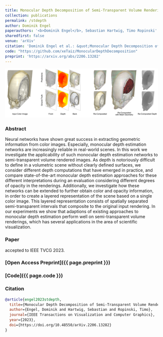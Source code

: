 ```yaml
---
title: Monocular Depth Decomposition of Semi-Transparent Volume Renderings
collection: publications
permalink: /stdepth
author: Dominik Engel
paperauthors: '<b>Dominik Engel</b>, Sebastian Hartwig, Timo Ropinski'
sharedfirst: false
venue: 'arXiv'
citation: 'Dominik Engel et al.: &quot;Monocular Depth Decomposition of Semi-Transparent Volume Renderings&quot; <i>IEEE TVCG 2023</i>.'
code: "https://github.com/xeTaiz/MonocularDepthDecomposition"
preprint: 'https://arxiv.org/abs/2206.13282'
---
```



![DVAO Teaser](images/stdepth-teaser.png)

### Abstract
Neural networks have shown great success in extracting geometric information from color images. Especially, monocular depth estimation networks are increasingly reliable in real-world scenes. In this work we investigate the applicability of such monocular depth estimation networks to semi-transparent volume rendered images. As depth is notoriously difficult to define in a volumetric scene without clearly defined surfaces, we consider different depth computations that have emerged in practice, and compare state-of-the-art monocular depth estimation approaches for these different interpretations during an evaluation considering different degrees of opacity in the renderings. Additionally, we investigate how these networks can be extended to further obtain color and opacity information, in order to create a layered representation of the scene based on a single color image. This layered representation consists of spatially separated semi-transparent intervals that composite to the original input rendering. In our experiments we show that adaptions of existing approaches to monocular depth estimation perform well on semi-transparent volume renderings, which has several applications in the area of scientific visualization.

### Paper
accepted to IEEE TVCG 2023.
### [Open Access Preprint]({{ page.preprint }})
### [Code]({{ page.code }})

### Citation

```bibtex
@article{engel2023stdepth,
  title={Monocular Depth Decomposition of Semi-Transparent Volume Renderings},
  author={Engel, Dominik and Hartwig, Sebastian and Ropinski, Timo},
  journal={IEEE Transactions on Visualization and Computer Graphics},
  year={2023},
  doi={https://doi.org/10.48550/arXiv.2206.13282}
}
```
